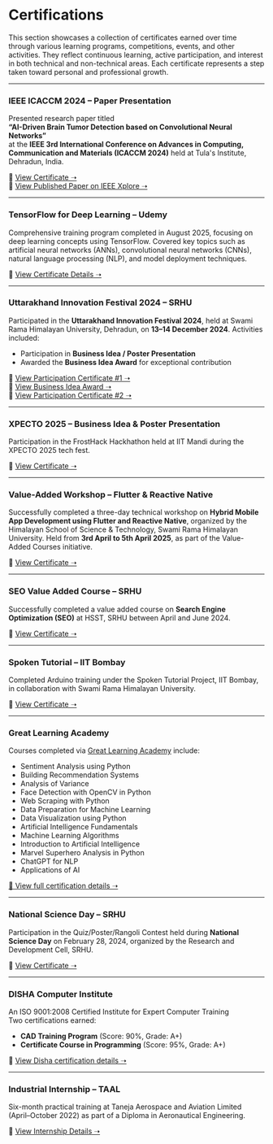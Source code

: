 # Certifications

This section showcases a collection of certificates earned over time through various learning programs, competitions, events, and other activities. They reflect continuous learning, active participation, and interest in both technical and non-technical areas. Each certificate represents a step taken toward personal and professional growth.

---

### IEEE ICACCM 2024 – Paper Presentation

Presented research paper titled  
**“AI-Driven Brain Tumor Detection based on Convolutional Neural Networks”**  
at the **IEEE 3rd International Conference on Advances in Computing, Communication and Materials (ICACCM 2024)** held at Tula's Institute, Dehradun, India.

📄 [View Certificate ➝](00001_ieee_icaccm2024.md)  
🔗 [View Published Paper on IEEE Xplore ➝](https://ieeexplore.ieee.org/document/11059181)

---

### TensorFlow for Deep Learning – Udemy

Comprehensive training program completed in August 2025, focusing on deep learning concepts using TensorFlow. Covered key topics such as artificial neural networks (ANNs), convolutional neural networks (CNNs), natural language processing (NLP), and model deployment techniques.

📄 [View Certificate Details ➝](00002_tensorflow_bootcamp.md)

---

### Uttarakhand Innovation Festival 2024 – SRHU

Participated in the **Uttarakhand Innovation Festival 2024**, held at Swami Rama Himalayan University, Dehradun, on **13–14 December 2024**. Activities included:

- Participation in **Business Idea / Poster Presentation**  
- Awarded the **Business Idea Award** for exceptional contribution

📄 [View Participation Certificate #1 ➝](UIF/uif_participation1.md)  
📄 [View Business Idea Award ➝](UIF/uif_award.md)  
📄 [View Participation Certificate #2 ➝](UIF/uif_participation2.md)

---

### XPECTO 2025 – Business Idea & Poster Presentation

Participation in the FrostHack Hackhathon held at IIT Mandi during the XPECTO 2025 tech fest.

📄 [View Certificate ➝](00003_xpecto_iit_mandi.md)

---

### Value-Added Workshop – Flutter & Reactive Native

Successfully completed a three-day technical workshop on **Hybrid Mobile App Development using Flutter and Reactive Native**, organized by the Himalayan School of Science & Technology, Swami Rama Himalayan University.
Held from **3rd April to 5th April 2025**, as part of the Value-Added Courses initiative.

📄 [View Certificate ➝](00004_flutter_workshop.md)

---

### SEO Value Added Course – SRHU

Successfully completed a value added course on **Search Engine Optimization (SEO)** at HSST, SRHU between April and June 2024.

📄 [View Certificate ➝](VAC_seo.md)

---

### Spoken Tutorial – IIT Bombay

Completed Arduino training under the Spoken Tutorial Project, IIT Bombay, in collaboration with Swami Rama Himalayan University.

📄 [View Certificate ➝](arduino_training.md)

---

### Great Learning Academy

Courses completed via [Great Learning Academy](https://www.mygreatlearning.com/academy) include:

- Sentiment Analysis using Python  
- Building Recommendation Systems  
- Analysis of Variance  
- Face Detection with OpenCV in Python  
- Web Scraping with Python  
- Data Preparation for Machine Learning  
- Data Visualization using Python  
- Artificial Intelligence Fundamentals  
- Machine Learning Algorithms  
- Introduction to Artificial Intelligence  
- Marvel Superhero Analysis in Python  
- ChatGPT for NLP  
- Applications of AI

[📄 View full certification details ➝](greatlearning.md)

---

### National Science Day – SRHU

Participation in the Quiz/Poster/Rangoli Contest held during **National Science Day** on February 28, 2024, organized by the Research and Development Cell, SRHU.

📄 [View Certificate ➝](nsd_participation.md)

---

### DISHA Computer Institute

An ISO 9001:2008 Certified Institute for Expert Computer Training  
Two certifications earned:

- **CAD Training Program** (Score: 90%, Grade: A+)
- **Certificate Course in Programming** (Score: 95%, Grade: A+)

📄 [View Disha certification details ➝](z_disha.md)

---

### Industrial Internship – TAAL

Six-month practical training at Taneja Aerospace and Aviation Limited (April–October 2022) as part of a Diploma in Aeronautical Engineering.

📄 [View Internship Details ➝](z_taal.md)
